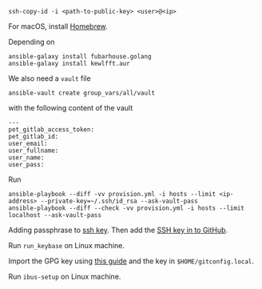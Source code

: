 
```
ssh-copy-id -i <path-to-public-key> <user>@<ip>
```

For macOS, install [Homebrew](https://brew.sh/).

Depending on

```
ansible-galaxy install fubarhouse.golang
ansible-galaxy install kewlfft.aur
```

We also need a `vault` file 

```
ansible-vault create group_vars/all/vault
```

with the following  content of the vault

```
---
pet_gitlab_access_token:
pet_gitlab_id:
user_email:
user_fullname:
user_name:
user_pass:
```

Run

```
ansible-playbook --diff -vv provision.yml -i hosts --limit <ip-address> --private-key=~/.ssh/id_rsa --ask-vault-pass
ansible-playbook --diff --check -vv provision.yml -i hosts --limit localhost --ask-vault-pass
```

Adding passphrase to [ssh key](https://help.github.com/en/articles/working-with-ssh-key-passphrases#adding-or-changing-a-passphrase).
Then add the [SSH key in to GitHub](https://help.github.com/en/enterprise/2.15/user/articles/generating-a-new-ssh-key-and-adding-it-to-the-ssh-agent#adding-your-ssh-key-to-the-ssh-agent).

Run `run_keybase` on Linux machine.

Import the GPG key using [this guide](https://github.com/pstadler/keybase-gpg-github) and the key in `$HOME/gitconfig.local`.

Run `ibus-setup` on Linux machine.
